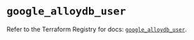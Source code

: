 # `google_alloydb_user`

Refer to the Terraform Registry for docs: [`google_alloydb_user`](https://registry.terraform.io/providers/hashicorp/google/5.14.0/docs/resources/alloydb_user).
